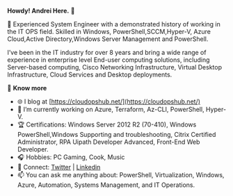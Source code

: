 **Howdy! Andrei Here.** 🙏

🏢 Experienced System Engineer with a demonstrated history of working in the IT OPS field. Skilled in Windows, PowerShell,SCCM,Hyper-V, Azure Cloud,Active Directory,Windows Server Management and PowerShell.

I’ve been in the IT industry for over 8 years and bring a wide range of experience in enterprise level End-user computing solutions, including Server-based computing, Cisco Networking Infrastructure, Virtual Desktop Infrastructure, Cloud Services and Desktop deployments. 

📰 **Know more**

- 🌐 I blog at [https://cloudopshub.net/](https://cloudopshub.net/)
- 🔭 I’m currently working on Azure, Terraform, Az-CLI, PowerShell, Hyper-V.
- 🏆 Certifications: Windows Server 2012 R2 (70-410), Windows PowerShell,Windows Supporting and troubleshooting, Citrix Certified Administrator, RPA Uipath Developer Advanced,
Front-End Web Developer.
- 🎧 Hobbies: PC Gaming, Cook, Music
- 💬 Connect: [Twitter](https://twitter.com/AndreiPintica) | [Linkedin](https://www.linkedin.com/in/andreipintica/)
- 📫 You can ask me anything about: PowerShell, Virtualization, Windows, Azure, Automation, Systems Management, and IT Operations.
 
